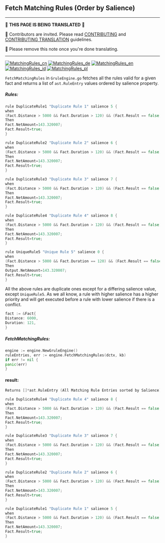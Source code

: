 ## Fetch Matching Rules (Order by Salience)

---

:construction:
__THIS PAGE IS BEING TRANSLATED__
:construction:

:construction_worker: Contributors are invited. Please read [CONTRIBUTING](../../CONTRIBUTING.md) and [CONTRIBUTING TRANSLATION](../CONTRIBUTING_TRANSLATION.md) guidelines.

:vulcan_salute: Please remove this note once you're done translating.

---


[![MatchingRules_cn](https://github.com/yammadev/flag-icons/blob/master/png/CN.png?raw=true)](../cn/MatchingRules_cn.md)
[![MatchingRules_de](https://github.com/yammadev/flag-icons/blob/master/png/DE.png?raw=true)](../de/MatchingRules_de.md)
[![MatchingRules_en](https://github.com/yammadev/flag-icons/blob/master/png/GB.png?raw=true)](../en/MatchingRules_en.md)
[![MatchingRules_id](https://github.com/yammadev/flag-icons/blob/master/png/ID.png?raw=true)](../id/MatchingRules_id.md)
[![MatchingRules_pl](https://github.com/yammadev/flag-icons/blob/master/png/PL.png?raw=true)](../pl/MatchingRules_pl.md)

`FetchMatchingRules` in `GruleEngine.go` fetches all the rules valid for a given fact and returns a list of `ast.RuleEntry` values ordered by salience property.

##### Rules:

```go
rule DuplicateRule1 "Duplicate Rule 1" salience 5 {
when
(Fact.Distance > 5000 && Fact.Duration > 120) && (Fact.Result == false)
Then
Fact.NetAmount=143.320007;
Fact.Result=true;
}

rule DuplicateRule2 "Duplicate Rule 2" salience 6 {
when
(Fact.Distance > 5000 && Fact.Duration > 120) && (Fact.Result == false)
Then
Fact.NetAmount=143.320007;
Fact.Result=true;
}

rule DuplicateRule3 "Duplicate Rule 3" salience 7 {
when
(Fact.Distance > 5000 && Fact.Duration > 120) && (Fact.Result == false)
Then
Fact.NetAmount=143.320007;
Fact.Result=true;
}

rule DuplicateRule4 "Duplicate Rule 4" salience 8 {
when
(Fact.Distance > 5000 && Fact.Duration > 120) && (Fact.Result == false)
Then
Fact.NetAmount=143.320007;
Fact.Result=true;
}

rule UniqueRule5 "Unique Rule 5" salience 0 {
when
(Fact.Distance > 5000 && Fact.Duration == 120) && (Fact.Result == false)
Then
Output.NetAmount=143.320007;
Fact.Result=true;
}
```

All the above rules are duplicate ones except for a differing salience value, except `UniqueRule5`.  As we all know, a rule with higher salience has a higher priority and will get executed before a rule with lower salience if there is a conflict.

```go
fact := &Fact{
Distance: 6000,
Duration: 121,
}
```

##### FetchMatchingRules:

```go
engine := engine.NewGruleEngine()
ruleEntries, err := engine.FetchMatchingRules(dctx, kb)
if err != nil {
panic(err)
}
```

#### result:

```go
Returns []*ast.RuleEntry (All Matching Rule Entries sorted by Salience)

rule DuplicateRule4 "Duplicate Rule 4" salience 8 {
when
(Fact.Distance > 5000 && Fact.Duration > 120) && (Fact.Result == false)
Then
Fact.NetAmount=143.320007;
Fact.Result=true;
}

rule DuplicateRule3 "Duplicate Rule 3" salience 7 {
when
(Fact.Distance > 5000 && Fact.Duration > 120) && (Fact.Result == false)
Then
Fact.NetAmount=143.320007;
Fact.Result=true;
}

rule DuplicateRule2 "Duplicate Rule 2" salience 6 {
when
(Fact.Distance > 5000 && Fact.Duration > 120) && (Fact.Result == false)
Then
Fact.NetAmount=143.320007;
Fact.Result=true;
}

rule DuplicateRule1 "Duplicate Rule 1" salience 5 {
when
(Fact.Distance > 5000 && Fact.Duration > 120) && (Fact.Result == false)
Then
Fact.NetAmount=143.320007;
Fact.Result=true;
}
```
